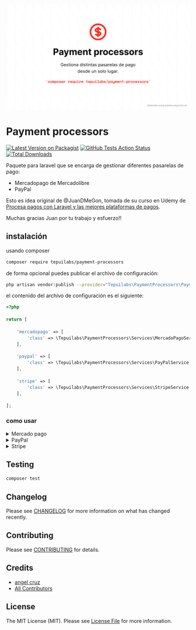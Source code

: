 <p align="center">
	<img src="payment-processors.png" width="1028">
</p>

# Payment processors

[![Latest Version on Packagist](https://img.shields.io/packagist/v/tepuilabs/payment-processors.svg?style=flat-square)](https://packagist.org/packages/tepuilabs/payment-processors)
[![GitHub Tests Action Status](https://img.shields.io/github/workflow/status/tepuilabs/payment-processors/Tests?style=flat-square)](https://github.com/tepuilabs/payment-processors/actions?query=workflow%3ATests+branch%3Amaster)
[![Total Downloads](https://img.shields.io/packagist/dt/tepuilabs/payment-processors.svg?style=flat-square)](https://packagist.org/packages/tepuilabs/payment-processors)


Paquete para laravel que se encarga de gestionar diferentes pasarelas de pago:

- Mercadopago de Mercadolibre
- PayPal


Esto es idea original de @JuanDMeGon, tomada de su curso en Udemy de [Procesa pagos con Laravel y las mejores plataformas de pagos](https://www.udemy.com/course/procesa-pagos-en-linea-con-laravel-y-pasarelas-de-pagos-paypal-stripe/?referralCode=23F6FEDB611DEF416097).

Muchas gracias Juan por tu trabajo y esfuerzo!!


## instalación

usando composer

```bash
composer require tepuilabs/payment-processors
```

de forma opcional puedes publicar el archivo de configuración:

```bash
php artisan vendor:publish --provider="Tepuilabs\PaymentProcessors\PaymentProcessorsServiceProvider" --tag="config"
```

el contenido del archivo de configuración es el siguiente:

```php
<?php

return [

    'mercadopago' => [
        'class' => \Tepuilabs\PaymentProcessors\Services\MercadoPagoService::class,
    ],

    'paypal' => [
        'class' => \Tepuilabs\PaymentProcessors\Services\PayPalService::class,
    ],

    'stripe' => [
        'class' => \Tepuilabs\PaymentProcessors\Services\StripeService::class,
    ],

];
```

### como usar


<details>

<summary>Mercado pago</summary>

Primero debes seguir las indicaciones de mercado libre para hacer la integración de [cliente](https://www.mercadopago.com.uy/developers/es/guides/online-payments/checkout-api/receiving-payment-by-card/) luego de eso, sigue los pasos abajo descritos:

> NOTA: esta implementación no está pensada para cobros en cuotas

```php
// usa el facade
use Tepuilabs\PaymentProcessors\Facades\PaymentProcessors;

// luego crea la instancia de la clase a usar
$params = [
    'base_uri' => 'https://api.mercadopago.com',
    'key' => '',
    'secret' => '',
    'base_currency' => '',
    'integrator_id' => '', // optional
];

$mercadopago = PaymentProcessors::resolveService('mercadopago', $params);

// necesitamos:
// $cardNetwork: visa / mastercard
// $cardToken: token de la tarjeta
// $amount: monto a cobrar
// $userEmail: correo del usuario

$mercadopago->handlePayment('visa', 'ff8080814c11e237014c1ff593b57b4d', 177, 'test@test.com');
```

### respuesta

```yml
{
    "status": "approved",
    "status_detail": "accredited",
    "id": 3055677,
    "date_approved": "2019-02-23T00:01:10.000-04:00",
    "payer": {
        ...
    },
    "payment_method_id": "visa",
    "payment_type_id": "credit_card",
    "refunds": [],
    ...
}
```
</details>

<details>
<summary>PayPal</summary>
Para usar paypal solamente debemos usar dos metodos:

```php
// usa el facade
use Tepuilabs\PaymentProcessors\Facades\PaymentProcessors;

// luego crea la instancia de la clase a usar

$params = [
    'base_uri' => 'https://api.sandbox.paypal.com',
    'client_id' => '',
    'client_secret' => '',
    'return_url' => '',
    'cancel_url' => ''
];

$paypal = PaymentProcessors::resolveService('paypal', $params);

// necesitamos:
// $amoun: el monto a cobrar
// $currency: el id de la moneda a cobrar, por defecto es USD

// este método hace una redirección a paypal

$paypal->handlePayment(200);

// el otro método que debemos usar es

$paypal->handleApproval();

// este método retorna toda la infromación del pago de ser aceptado por el usuario
// o retorna un array vacio

```

</details>

<details>
<summary>Stripe</summary>
Para usar Stripe solamente debemos usar dos metodos:

```php
// usa el facade
use Tepuilabs\PaymentProcessors\Facades\PaymentProcessors;

// luego crea la instancia de la clase a usar

$params = [
    'key' => 'pk_test_51IMzM0...',
    'secret' => 'sk_test_51IM...',
];

$stripe = PaymentProcessors::resolveService('stripe', $params);

// Para generar el payment method id te recomiendo leer esto: https://github.com/TepuiLABS/payment-processors/discussions/6
// Para saber que es el payment method te invito a leer la documentación: https://stripe.com/docs/api/payment_methods

// Despues de obtener el payment method id pasamos a generar el pago de la siguiente forma:

$paymentData = [
    'amount' => 501.52,
    'paymentMethod' => $paymentMethodId, // pm_1IOYCAJcoyM5FfOy0cVbjyuH
];

$intent = $stripe->handlePayment($paymentData);

// Y ya por ultimo, confirmamos el pago:

$confirm = $stripe->confirmPayment($intent['id']);

```

</details>

## Testing

```bash
composer test
```

## Changelog

Please see [CHANGELOG](CHANGELOG.md) for more information on what has changed recently.

## Contributing

Please see [CONTRIBUTING](.github/CONTRIBUTING.md) for details.


## Credits

- [angel cruz](https://github.com/abr4xas)
- [All Contributors](../../contributors)

## License

The MIT License (MIT). Please see [License File](LICENSE.md) for more information.
